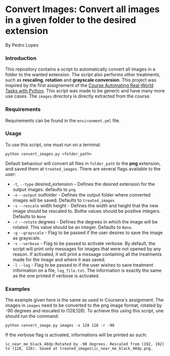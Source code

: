 # Convert Images: Convert all images in a given folder to the desired extension
By Pedro Lopes 

### Introduction 
This repository contains a script to automatically convert all images in a folder to the wanted extension. The script also performs other treatments, such as **rescaling**, **rotation** and **grayscale conversion**. 
This project was inspired by the first assignement of the [Course Automating Real-World Tasks with Python](https://www.coursera.org/learn/automating-real-world-tasks-python). This script was made to be generic and have many more use cases. The `images` directory is directly extracted from the course.

### Requirements
Requirements can be found in the `environment.yml` file.

### Usage
To use this script, one must run on a terminal:
```console
python convert_images.py <folder_path>
```
Default behaviour will convert all files in `folder_path` to the **png** extension, and saved them at `treated_images`. There are several flags available to the user:
* `-t`, `--type` desired_extension - Defines the desired extension for the output images. defaults to `png`
* `-o` `--output` outfolder - Defines the output folder where converted images will be saved. Defaults to `treated_images`
* `-s` `--rescale` width height - Defines the width and height that the new image should be rescaled to. Bothe values should be positive integers. Defaults to `None`
* `-r` `--rotate` degrees - Defines the degrees in which the image will be rotated. This value should be an integer. Defaults to `None`.
* `-g` `--grayscale` - Flag to be passed if the user desires to save the image as grayscale.
* `-v` `--verbose` - Flag to be passed to activate verbose. By default, the script will print only messages for images that were not opened by any reason. If activated, it will print a message containing all the treatments made for the image and where it was saved.
* `-l` `--log` - Flag to be passed to if the user wishes to save treatment information on a file, `log_file.txt`. The information is exactly the same as the one printed if verbose is activated. 

### Examples 
The example given here is the same as used in Coursera's assignment. The images in `images` need to be converted to the png image format, rotated by -90 degrees and rescaled to (128,128). To achieve this using this script, une should run the command: 
```console
python convert_image.py images -s 128 128 -r -90
```
If the verbose flag is activated, informations will be printed as such:
```console
ic_near_me_black_48dp:Rotated by -90 degrees. Rescaled from (192, 192) to (128, 128). Saved at treated_images\ic_near_me_black_48dp.png.
```
